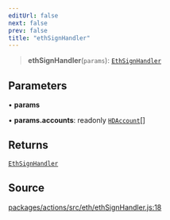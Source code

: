```yaml
---
editUrl: false
next: false
prev: false
title: "ethSignHandler"
---
```


> **ethSignHandler**(`params`): [`EthSignHandler`](/reference/actions-types/type-aliases/ethsignhandler/)

## Parameters

• **params**

• **params\.accounts**: readonly [`HDAccount`](/reference/utils/type-aliases/hdaccount/)[]

## Returns

[`EthSignHandler`](/reference/actions-types/type-aliases/ethsignhandler/)

## Source

[packages/actions/src/eth/ethSignHandler.js:18](https://github.com/evmts/tevm-monorepo/blob/main/packages/actions/src/eth/ethSignHandler.js#L18)
